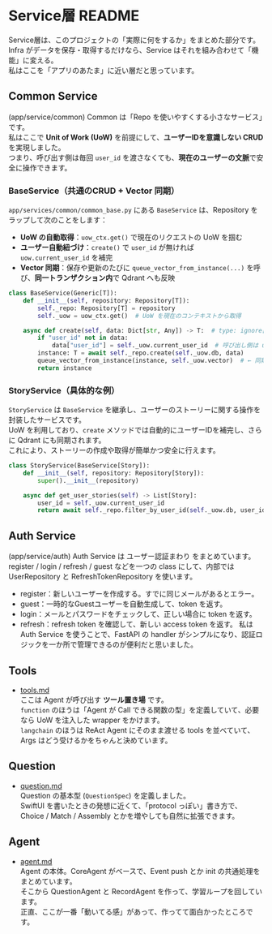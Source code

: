 # Service層 README

Service層は、このプロジェクトの「実際に何をするか」をまとめた部分です。  
Infra がデータを保存・取得するだけなら、Service はそれを組み合わせて「機能」に変える。  
私はここを「アプリのあたま」に近い層だと思っています。


## Common Service
(app/service/common)
Common は「Repo を使いやすくする小さなサービス」です。  
私はここで **Unit of Work (UoW)** を前提にして、**ユーザーIDを意識しない CRUD** を実現しました。  
つまり、呼び出す側は毎回 `user_id` を渡さなくても、**現在のユーザーの文脈**で安全に操作できます。

### BaseService（共通のCRUD + Vector 同期）

`app/services/common/common_base.py` にある `BaseService` は、Repository をラップして次のことをします：

- **UoW の自動取得**：`uow_ctx.get()` で現在のリクエストの UoW を掴む  
- **ユーザー自動紐づけ**：`create()` で `user_id` が無ければ `uow.current_user_id` を補完  
- **Vector 同期**：保存や更新のたびに `queue_vector_from_instance(...)` を呼び、**同一トランザクション内**で Qdrant へも反映

```python
class BaseService(Generic[T]):
    def __init__(self, repository: Repository[T]):
        self._repo: Repository[T] = repository
        self._uow = uow_ctx.get()  # UoW を現在のコンテキストから取得

    async def create(self, data: Dict[str, Any]) -> T:  # type: ignore[type-var]
        if "user_id" not in data:
            data["user_id"] = self._uow.current_user_id  # 呼び出し側は user_id を気にしない
        instance: T = await self._repo.create(self._uow.db, data)
        queue_vector_from_instance(instance, self._uow.vector)  # ← 同期して Vector も更新
        return instance
```

### StoryService（具体的な例）

`StoryService` は `BaseService` を継承し、ユーザーのストーリーに関する操作を封装したサービスです。  
UoW を利用しており、`create` メソッドでは自動的にユーザーIDを補完し、さらに Qdrant にも同期されます。  
これにより、ストーリーの作成や取得が簡単かつ安全に行えます。

```python
class StoryService(BaseService[Story]):
    def __init__(self, repository: Repository[Story]):
        super().__init__(repository)

    async def get_user_stories(self) -> List[Story]:
        user_id = self._uow.current_user_id
        return await self._repo.filter_by_user_id(self._uow.db, user_id)
```

## Auth Service
(app/service/auth)
Auth Service は ユーザー認証まわり をまとめています。
register / login / refresh / guest などを一つの class にして、内部では UserRepository と RefreshTokenRepository を使います。
- register：新しいユーザーを作成する。すでに同じメールがあるとエラー。
- guest：一時的なGuestユーザーを自動生成して、token を返す。
- login：メールとパスワードをチェックして、正しい場合に token を返す。
- refresh：refresh token を確認して、新しい access token を返す。
私は Auth Service を使うことで、FastAPI の handler がシンプルになり、認証ロジックを一か所で管理できるのが便利だと思いました。

## Tools
- [tools.md](tools.md)  
  ここは Agent が呼び出す **ツール置き場** です。  
  `function` のほうは「Agent が Call できる関数の型」を定義していて、必要なら UoW を注入した wrapper をかけます。  
  `langchain` のほうは ReAct Agent にそのまま渡せる tools を並べていて、Args はどう受けるかをちゃんと決めています。  

## Question
- [question.md](question.md)  
  Question の基本型 (`QuestionSpec`) を定義しました。  
  SwiftUI を書いたときの発想に近くて、「protocol っぽい」書き方で、Choice / Match / Assembly とかを増やしても自然に拡張できます。  

## Agent
- [agent.md](agent.md)  
  Agent の本体。CoreAgent がベースで、Event push とか init の共通処理をまとめています。  
  そこから QuestionAgent と RecordAgent を作って、学習ループを回しています。  
  正直、ここが一番「動いてる感」があって、作ってて面白かったところです。  